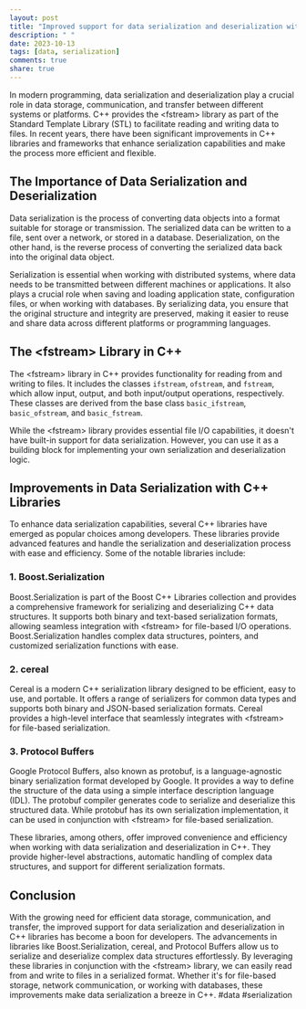 ```yaml
---
layout: post
title: "Improved support for data serialization and deserialization with <fstream> and related libraries"
description: " "
date: 2023-10-13
tags: [data, serialization]
comments: true
share: true
---
```


In modern programming, data serialization and deserialization play a crucial role in data storage, communication, and transfer between different systems or platforms. C++ provides the \<fstream> library as part of the Standard Template Library (STL) to facilitate reading and writing data to files. In recent years, there have been significant improvements in C++ libraries and frameworks that enhance serialization capabilities and make the process more efficient and flexible.

## The Importance of Data Serialization and Deserialization

Data serialization is the process of converting data objects into a format suitable for storage or transmission. The serialized data can be written to a file, sent over a network, or stored in a database. Deserialization, on the other hand, is the reverse process of converting the serialized data back into the original data object.

Serialization is essential when working with distributed systems, where data needs to be transmitted between different machines or applications. It also plays a crucial role when saving and loading application state, configuration files, or when working with databases. By serializing data, you ensure that the original structure and integrity are preserved, making it easier to reuse and share data across different platforms or programming languages.

## The \<fstream> Library in C++

The \<fstream> library in C++ provides functionality for reading from and writing to files. It includes the classes `ifstream`, `ofstream`, and `fstream`, which allow input, output, and both input/output operations, respectively. These classes are derived from the base class `basic_ifstream`, `basic_ofstream`, and `basic_fstream`.

While the \<fstream> library provides essential file I/O capabilities, it doesn't have built-in support for data serialization. However, you can use it as a building block for implementing your own serialization and deserialization logic.

## Improvements in Data Serialization with C++ Libraries

To enhance data serialization capabilities, several C++ libraries have emerged as popular choices among developers. These libraries provide advanced features and handle the serialization and deserialization process with ease and efficiency. Some of the notable libraries include:

### 1. Boost.Serialization

Boost.Serialization is part of the Boost C++ Libraries collection and provides a comprehensive framework for serializing and deserializing C++ data structures. It supports both binary and text-based serialization formats, allowing seamless integration with \<fstream> for file-based I/O operations. Boost.Serialization handles complex data structures, pointers, and customized serialization functions with ease.

### 2. cereal

Cereal is a modern C++ serialization library designed to be efficient, easy to use, and portable. It offers a range of serializers for common data types and supports both binary and JSON-based serialization formats. Cereal provides a high-level interface that seamlessly integrates with \<fstream> for file-based serialization.

### 3. Protocol Buffers

Google Protocol Buffers, also known as protobuf, is a language-agnostic binary serialization format developed by Google. It provides a way to define the structure of the data using a simple interface description language (IDL). The protobuf compiler generates code to serialize and deserialize this structured data. While protobuf has its own serialization implementation, it can be used in conjunction with \<fstream> for file-based serialization.

These libraries, among others, offer improved convenience and efficiency when working with data serialization and deserialization in C++. They provide higher-level abstractions, automatic handling of complex data structures, and support for different serialization formats.

## Conclusion

With the growing need for efficient data storage, communication, and transfer, the improved support for data serialization and deserialization in C++ libraries has become a boon for developers. The advancements in libraries like Boost.Serialization, cereal, and Protocol Buffers allow us to serialize and deserialize complex data structures effortlessly. By leveraging these libraries in conjunction with the \<fstream> library, we can easily read from and write to files in a serialized format. Whether it's for file-based storage, network communication, or working with databases, these improvements make data serialization a breeze in C++. #data #serialization